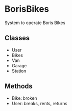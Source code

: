 BorisBikes
==========

System to operate Boris Bikes

Classes
---------------
* User
* Bikes
* Van
* Garage
* Station

Methods
------------
* Bike: broken
* User: breaks, rents, returns
